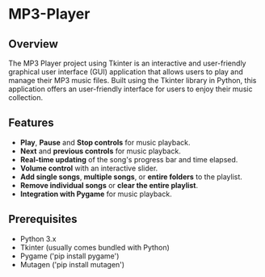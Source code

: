 # MP3-Player

## Overview
The MP3 Player project using Tkinter is an interactive and user-friendly graphical user interface (GUI) application that allows users to play and manage their MP3 music files. Built using the Tkinter library in Python, this application offers an user-friendly interface for users to enjoy their music collection.

## Features

- **Play**, **Pause** and **Stop controls** for music playback.
- **Next** and **previous controls** for music playback.
- **Real-time updating** of the song's progress bar and time elapsed.
- **Volume control** with an interactive slider.
- **Add single songs**, **multiple songs**, or **entire folders** to the playlist.
- **Remove individual songs** or **clear the entire playlist**.
- **Integration with Pygame** for music playback.

## Prerequisites

- Python 3.x
- Tkinter (usually comes bundled with Python)
- Pygame ('pip install pygame')
- Mutagen ('pip install mutagen')
